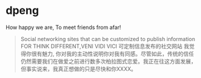 # dpeng

How happy we are, To meet friends from afar!

> Social networking sites that can be customized to publish information
> FOR THINK DIFFERENT,VENI VIDI VICI
> 可定制信息发布的社交网站
我觉得你很有魅力, 你对我的主动性说明你对我有同感。尽管如此，传统的信任仍然需要我们在做爱之前进行数多次柏拉图式恋爱。我正在往这方面发展，但事实说来，我真正想做的只是尽快和你XXXX。